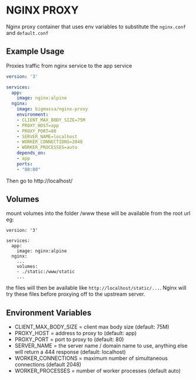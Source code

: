 # NGINX PROXY

Nginx proxy container that uses env variables to substitute the `nginx.conf` and `default.conf`

## Example Usage

Proxies traffic from nginx service to the app service

```yaml
version: '3'

services:
  app:
    image: nginx:alpine
  nginx:
    image: bigmassa/nginx-proxy
    environment:
    - CLIENT_MAX_BODY_SIZE=75M
    - PROXY_HOST=app
    - PROXY_PORT=80
    - SERVER_NAME=localhost
    - WORKER_CONNECTIONS=2048
    - WORKER_PROCESSES=auto
    depends_on:
    - app
    ports:
    - "80:80"
```

Then go to http://localhost/

## Volumes

mount volumes into the folder /www these will be available from the root url eg:

```
version: '3'

services:
  app:
    image: nginx:alpine
  nginx:
    ...
    volumes:
    - ./static:/www/static
    ...
```

the files will then be available like `http://localhost/static/...`. Nginx will try these
files before proxying off to the upstream server.

## Environment Variables

- CLIENT_MAX_BODY_SIZE = client max body size (default: 75M)
- PROXY_HOST = address to proxy to (default: app)
- PROXY_PORT = port to proxy to (default: 80)
- SERVER_NAME = the server name / domain name to use, anything else will return a 444 response (default: localhost)
- WORKER_CONNECTIONS = maximum number of simultaneous connections (default 2048)
- WORKER_PROCESSES = number of worker processes (default auto)
